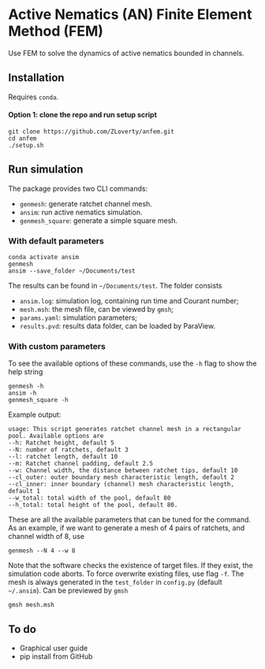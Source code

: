 # Active Nematics (AN) Finite Element Method (FEM)

Use FEM to solve the dynamics of active nematics bounded in channels. 

## Installation

Requires `conda`.

#### Option 1: clone the repo and run setup script

```
git clone https://github.com/ZLoverty/anfem.git
cd anfem
./setup.sh
```

## Run simulation 

The package provides two CLI commands: 

- `genmesh`: generate ratchet channel mesh.
- `ansim`: run active nematics simulation.
- `genmesh_square`: generate a simple square mesh. 

### With default parameters

```
conda activate ansim
genmesh
ansim --save_folder ~/Documents/test
```

The results can be found in `~/Documents/test`. The folder consists 
- `ansim.log`: simulation log, containing run time and Courant number;
- `mesh.msh`: the mesh file, can be viewed by `gmsh`;
- `params.yaml`: simulation parameters;
- `results.pvd`: results data folder, can be loaded by ParaView.

### With custom parameters

To see the available options of these commands, use the `-h` flag to show the help string

```
genmesh -h
ansim -h
genmesh_square -h
```

Example output:

```
usage: This script generates ratchet channel mesh in a rectangular pool. Available options are 
--h: Ratchet height, default 5
--N: number of ratchets, default 3
--l: ratchet length, default 10
--m: Ratchet channel padding, default 2.5
--w: Channel width, the distance between ratchet tips, default 10
--cl_outer: outer boundary mesh characteristic length, default 2
--cl_inner: inner boundary (channel) mesh characteristic length, default 1
--w_total: total width of the pool, default 80
--h_total: total height of the pool, default 80.
```

These are all the available parameters that can be tuned for the command. As an example, if we want to generate a mesh of 4 pairs of ratchets, and channel width of 8, use

```
genmesh --N 4 --w 8
```

Note that the software checks the existence of target files. If they exist, the simulation code aborts. To force overwrite existing files, use flag `-f`. The mesh is always generated in the `test_folder` in `config.py` (default `~/.ansim`). Can be previewed by `gmsh`

```
gmsh mesh.msh
```

## To do

- Graphical user guide 
- pip install from GitHub